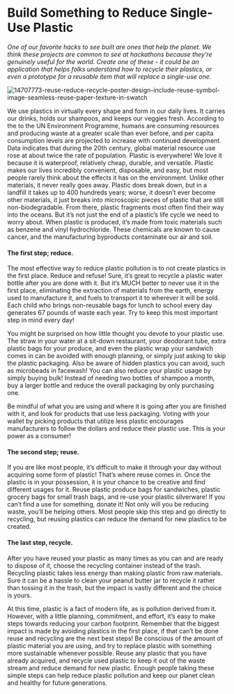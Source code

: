# Build Something to Reduce Single-Use Plastic

_One of our favorite hacks to see built are ones that help the planet. We think these projects are common to see at hackathons because they’re genuinely useful for the world. Create one of these - it could be an application that helps folks understand how to recycle their plastics, or even a prototype for a reusable item that will replace a single-use one._

![14707773-reuse-reduce-recycle-poster-design-include-reuse-symbol-image-seamless-reuse-paper-texture-in-swatch](https://user-images.githubusercontent.com/75872316/112932681-f5ed4e00-913b-11eb-809f-c827daae0d3e.jpg)


We use plastics in virtually every shape and form in our daily lives. It carries our drinks, holds our shampoos, and keeps our veggies fresh. According to the to the UN Environment Programme, humans are consuming resources and producing waste at a greater scale than ever before, and per capita consumption levels are projected to increase with continued development. Data indicates that during the 20th century, global material resource use rose at about twice the rate of population. Plastic is everywhere! We love it because it is waterproof, relatively cheap, durable, and versatile. Plastic makes our lives incredibly convenient, disposable, and easy, but most people rarely think about the effects it has on the environment. Unlike other materials, it never really goes away. Plastic does break down, but in a landfill it takes up to 400 hundreds years; worse, it doesn’t ever become other materials, it just breaks into microscopic pieces of plastic that are still non-biodegradable. From there, plastic fragments most often find their way into the oceans. But it’s not just the end of a plastic’s life cycle we need to worry about. When plastic is produced, it’s made from toxic materials such as benzene and vinyl hydrochloride. These chemicals are known to cause cancer, and the manufacturing byproducts contaminate our air and soil.

#### The first step; reduce.
The most effective way to reduce plastic pollution is to not create plastics in the first place. Reduce and refuse! Sure, it’s great to recycle a plastic water bottle after you are done with it. But it’s MUCH better to never use it in the first place, eliminating the extraction of materials from the earth, energy used to manufacture it, and fuels to transport it to wherever it will be sold. Each child who brings non-reusable bags for lunch to school every day generates 67 pounds of waste each year. Try to keep this most important step in mind every day!

You might be surprised on how little thought you devote to your plastic use. The straw in your water at a sit-down restaurant, your deodorant tube, extra plastic bags for your produce, and even the plastic wrap your sandwich comes in can be avoided with enough planning, or simply just asking to skip the plastic packaging. Also be aware of hidden plastics you can avoid, such as microbeads in facewash!  You can also reduce your plastic usage by simply buying bulk! Instead of needing two bottles of shampoo a month, buy a larger bottle and reduce the overall packaging by only purchasing one.

Be mindful of what you are using and where it is going after you are finished with it, and look for products that use less packaging. Voting with your wallet by picking products that utilize less plastic encourages manufacturers to follow the dollars and reduce their plastic use. This is your power as a consumer!

#### The second step; reuse.
If you are like most people, it’s difficult to make it through your day without acquiring some form of plastic! That’s where reuse comes in. Once the plastic is in your possession, it is your chance to be creative and find different usages for it. Reuse plastic produce bags for sandwiches, plastic grocery bags for small trash bags, and re-use your plastic silverware! If you can’t find a use for something, donate it! Not only will you be reducing waste, you’ll be helping others. Most people skip this step and go directly to recycling, but reusing plastics can reduce the demand for new plastics to be created.

#### The last step, recycle.
After you have reused your plastic as many times as you can and are ready to dispose of it, choose the recycling container instead of the trash. Recycling plastic takes less energy than making plastic from raw materials. Sure it can be a hassle to clean your peanut butter jar to recycle it rather than tossing it in the trash, but the impact is vastly different and the choice is yours.

At this time, plastic is a fact of modern life, as is pollution derived from it. However, with a little planning, commitment, and effort, it’s easy to make steps towards reducing your carbon footprint.  Remember that the biggest impact is made by avoiding plastics in the first place, if that can’t be done reuse and recycling are the next best steps! Be conscious of the amount of plastic material you are using, and try to replace plastic with something more sustainable whenever possible. Reuse any plastic that you have already acquired, and recycle used plastic to keep it out of the waste stream and reduce demand for new plastic. Enough people taking these simple steps can help reduce plastic pollution and keep our planet clean and healthy for future generations.
